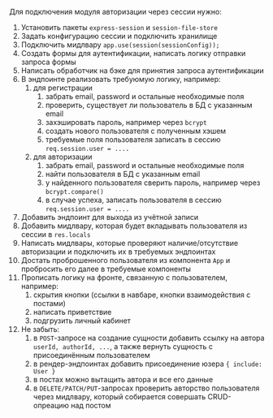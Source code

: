 Для подключения модуля авторизации через сессии нужно:

1. Установить пакеты `express-session` и `session-file-store`
2. Задать конфигурацию сессии и подключить хранилище
3. Подключить мидлвару `app.use(session(sessionConfig));`
4. Создать формы для аутентификации, написать логику отправки запроса формы
5. Написать обработчик на бэке для принятия запроса аутентификации
6. В эндпоинте реализовать требуюмую логику, например:
   1. для регистрации
      1. забрать email, password и остальные необходимые поля
      2. проверить, существует ли пользователь в БД с указанным email
      3. захэшировать пароль, например через `bcrypt`
      4. создать нового пользователя с полученным хэшем
      5. требуемые поля пользователя записать в сессию `req.session.user = ....`
   2. для авторизации
      1. забрать email, password и остальные необходимые поля
      2. найти пользователя в БД с указанным email
      3. у найденного пользователя сверить пароль, например через `bcrypt.compare()`
      4. в случае успеха, записать пользователя в сессию `req.session.user = ....`
7. Добавить эндпоинт для выхода из учётной записи
8. Добавить мидлвару, которая будет вкладывать пользователя из сессии в `res.locals`
9. Написать мидлвары, которые проверяют наличие/отсутствие авторизации и подключить их в требуемых эндпоинтах
10. Достать проброшенного пользователя из компонента `App` и пробросить его далее в требуемые компоненты
11. Прописать логику на фронте, связанную с пользователем, например:
    1. скрытия кнопки (ссылки в навбаре, кнопки взаимодействия с постами)
    2. написать приветствие
    3. подгрузить личный кабинет
12. Не забыть:
    1. в `POST`-запросе на создание сущности добавить cсылку на автора `userId, authorId, ...`, а также вернуть сущность с присоединённым пользователем
    2. в рендер-эндпоинтах добавить присоединение юзера `{ include: User }`
    3. в постах можно вытащить автора и все его данные
    4. в `DELETE/PATCH/PUT`-запросах проверить авторство пользователя через мидлвару, который собирается совершать CRUD-опреацию над постом
